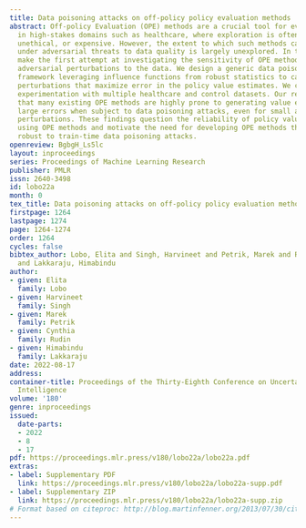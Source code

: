 ```yaml
---
title: Data poisoning attacks on off-policy policy evaluation methods
abstract: Off-policy Evaluation (OPE) methods are a crucial tool for evaluating policies
  in high-stakes domains such as healthcare, where exploration is often infeasible,
  unethical, or expensive. However, the extent to which such methods can be trusted
  under adversarial threats to data quality is largely unexplored. In this work, we
  make the first attempt at investigating the sensitivity of OPE methods to marginal
  adversarial perturbations to the data. We design a generic data poisoning attack
  framework leveraging influence functions from robust statistics to carefully construct
  perturbations that maximize error in the policy value estimates. We carry out extensive
  experimentation with multiple healthcare and control datasets. Our results demonstrate
  that many existing OPE methods are highly prone to generating value estimates with
  large errors when subject to data poisoning attacks, even for small adversarial
  perturbations. These findings question the reliability of policy values derived
  using OPE methods and motivate the need for developing OPE methods that are statistically
  robust to train-time data poisoning attacks.
openreview: BgbgH_Ls5lc
layout: inproceedings
series: Proceedings of Machine Learning Research
publisher: PMLR
issn: 2640-3498
id: lobo22a
month: 0
tex_title: Data poisoning attacks on off-policy policy evaluation methods
firstpage: 1264
lastpage: 1274
page: 1264-1274
order: 1264
cycles: false
bibtex_author: Lobo, Elita and Singh, Harvineet and Petrik, Marek and Rudin, Cynthia
  and Lakkaraju, Himabindu
author:
- given: Elita
  family: Lobo
- given: Harvineet
  family: Singh
- given: Marek
  family: Petrik
- given: Cynthia
  family: Rudin
- given: Himabindu
  family: Lakkaraju
date: 2022-08-17
address:
container-title: Proceedings of the Thirty-Eighth Conference on Uncertainty in Artificial
  Intelligence
volume: '180'
genre: inproceedings
issued:
  date-parts:
  - 2022
  - 8
  - 17
pdf: https://proceedings.mlr.press/v180/lobo22a/lobo22a.pdf
extras:
- label: Supplementary PDF
  link: https://proceedings.mlr.press/v180/lobo22a/lobo22a-supp.pdf
- label: Supplementary ZIP
  link: https://proceedings.mlr.press/v180/lobo22a/lobo22a-supp.zip
# Format based on citeproc: http://blog.martinfenner.org/2013/07/30/citeproc-yaml-for-bibliographies/
---
```

